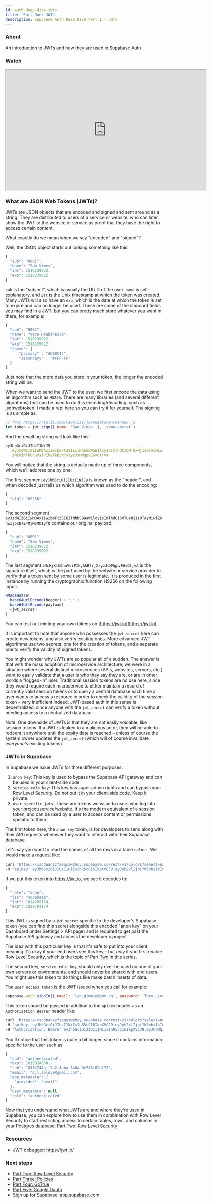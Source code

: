```yaml
---
id: auth-deep-dive-jwts
title: 'Part One: JWTs'
description: Supabase Auth Deep Dive Part 1 - JWTs
---
```


### About

An introduction to JWTs and how they are used in Supabase Auth

### Watch

<iframe className="w-full video-with-border" width="640" height="385" src="https://www.youtube-nocookie.com/embed/v3Exg5YpJvE" frameBorder="1" allow="accelerometer; autoplay; clipboard-write; encrypted-media; gyroscope; picture-in-picture" allowFullScreen></iframe>

### What are JSON Web Tokens (JWTs)?

JWTs are JSON objects that are encoded and signed and sent around as a string. They are distributed to users of a service or website, who can later show the JWT to the website or service as proof that they have the right to access certain content.

What exactly do we mean when we say "encoded" and "signed"?

Well, the JSON object starts out looking something like this:

```js
{
  "sub": "0001",
  "name": "Sam Vimes",
  "iat": 1516239022,
  "exp": 1518239022
}
```

`sub` is the "subject", which is usually the UUID of the user. `name` is self-explanatory, and `iat` is the Unix timestamp at which the token was created. Many JWTs will also have an `exp`, which is the date at which the token is set to expire and can no longer be used. These are some of the standard fields you may find in a JWT, but you can pretty much store whatever you want in there, for example:

```js
{
  "sub": "0002",
  "name": "Věra Hrabánková",
  "iat": 1516239022,
  "exp": 1518239022,
  "theme": {
      "primary" : "#D80C14",
      "secondary" : "#FFFFFF"
  }
}
```

Just note that the more data you store in your token, the longer the encoded string will be.

When we want to send the JWT to the user, we first encode the data using an algorithm such as `HS256`. There are many libraries (and several different algorithms) that can be used to do this encoding/decoding, such as [jsonwebtoken](https://www.npmjs.com/package/jsonwebtoken). I made a repl [here](https://replit.com/@awalias/jsonwebtokens#index.js) so you can try it for yourself. The signing is as simple as:

```js
// from https://replit.com/@awalias/jsonwebtokens#index.js
let token = jwt.sign({ name: 'Sam Vimes' }, 'some-secret')
```

And the resulting string will look like this:

```js
eyJhbGciOiJIUzI1NiJ9
  .eyJzdWIiOiIwMDAxIiwibmFtZSI6IlNhbSBWaW1lcyIsImlhdCI6MTUxNjIzOTAyMiwiZXhwIjoxNTE4MjM5MDIyfQ
  .zMcHjKlkGhuVsiPIkyAkB2rjXzyzJsMMgpvEGvGtjvA
```

You will notice that the string is actually made up of three components, which we'll address one by one:

The first segment `eyJhbGciOiJIUzI1NiJ9` is known as the "header", and when decoded just tells us which algorithm was used to do the encoding:

```js
{
  "alg": "HS256"
}
```

The second segment `eyJzdWIiOiIwMDAxIiwibmFtZSI6IlNhbSBWaW1lcyIsImlhdCI6MTUxNjIzOTAyMiwiZXhwIjoxNTE4MjM5MDIyfQ` contains our original payload:

```js
{
  "sub": "0001",
  "name": "Sam Vimes",
  "iat": 1516239022,
  "exp": 1518239022
}
```

The last segment `zMcHjKlkGhuVsiPIkyAkB2rjXzyzJsMMgpvEGvGtjvA` is the signature itself, which is the part used by the website or service provider to verify that a token sent by some user is legitimate. It is produced in the first instance by running the cryptographic function HS256 on the following input:

```js
HMACSHA256(
  base64UrlEncode(header) + "." +
  base64UrlEncode(payload)
  <jwt_secret>
)
```

You can test out minting your own tokens on [https://jwt.io](https://jwt.io).

It is important to note that anyone who possesses the `jwt_secret` here can create new tokens, and also verify existing ones. More advanced JWT algorithms use two secrets: one for the creation of tokens, and a separate one to verify the validity of signed tokens.

You might wonder why JWTs are so popular all of a sudden. The answer is that with the mass adoption of microservice architecture, we were in a situation where several distinct microservices (APIs, websites, servers, etc.) want to easily validate that a user is who they say they are, or are in other words a "logged-in" user. Traditional session tokens are no use here, since they would require each microservice to either maintain a record of currently valid session tokens or to query a central database each time a user wants to access a resource in order to check the validity of the session token – very inefficient indeed. JWT-based auth in this sense is decentralized, since anyone with the `jwt_secret` can verify a token without needing access to a centralized database.

Note: One downside of JWTs is that they are not easily voidable, like session tokens. If a JWT is leaked to a malicious actor, they will be able to redeem it anywhere until the expiry date is reached – unless of course the system owner updates the `jwt_secret` (which will of course invalidate _everyone's_ existing tokens).

### JWTs in Supabase

In Supabase we issue JWTs for three different purposes:

1. `anon key`: This key is used to bypass the Supabase API gateway and can be used in your client-side code.
2. `service role key`: This key has super admin rights and can bypass your Row Level Security. Do not put it in your client-side code. Keep it private.
3. `user specific jwts`: These are tokens we issue to users who log into your project/service/website. It's the modern equivalent of a session token, and can be used by a user to access content or permissions specific to them.

The first token here, the `anon key` token, is for developers to send along with their API requests whenever they want to interact with their Supabase database.

Let's say you want to read the names of all the rows in a table `colors`. We would make a request like:

```bash
curl 'https://xscduanzzfseqszwzhcy.supabase.co/rest/v1/colors?select=name' \
-H "apikey: eyJhbGciOiJIUzI1NiIsInR5cCI6IkpXVCJ9.eyJyb2xlIjoiYW5vbiIsImlhdCI6MTYxNDIwNTE3NCwiZXhwIjoxOTI5NzgxMTc0fQ.-NBR1WnZyQGpRLdXJfgfpszoZ0EeE6KHatJsDPLIX8c"
```

If we put this token into https://jwt.io, we see it decodes to:

```js
{
  "role": "anon",
  "iss": "supabase",
  "iat": 1614205174,
  "exp": 1929781174
}
```

This JWT is signed by a `jwt_secret` specific to the developer's Supabase token (you can find this secret alongside this encoded "anon key" on your Dashboard under Settings > API page) and is required to get past the Supabase API gateway and access the developer's project.

The idea with this particular key is that it's safe to put into your client, meaning it's okay if your end users see this key – but _only_ if you first enable Row Level Security, which is the topic of [Part Two](/docs/learn/auth-deep-dive/auth-row-level-security) in this series.

The second key, `service role key`, should only ever be used on one of your own servers or environments, and should never be shared with end users. You might use this token to do things like make batch inserts of data.

The `user access token` is the JWT issued when you call for example:

```js
supabase.auth.signIn({ email: 'lao.gimmie@gov.sg', password: 'They_Live_1988!' })
```

This token should be passed in addition to the `apikey` header as an `Authorization Bearer` header like:

```bash
curl 'https://xscduanzzfseqszwzhcy.supabase.co/rest/v1/colors?select=name' \
-H "apikey: eyJhbGciOiJIUzI1NiIsInR5cCI6IkpXVCJ9.eyJyb2xlIjoiYW5vbiIsImlhdCI6MTYxNDIwNTE3NCwiZXhwIjoxOTI5NzgxMTc0fQ.-NBR1WnZyQGpRLdXJfgfpszoZ0EeE6KHatJsDPLIX8c" \
-H "Authorization: Bearer eyJhbGciOiJIUzI1NiIsInR5cCI6IkpXVCJ9.eyJhdWQiOiJhdXRoZW50aWNhdGVkIiwiZXhwIjoxNjE1ODI0Mzg4LCJzdWIiOiIwMzM0NzQ0YS1mMmEyLTRhYmEtOGM4YS02ZTc0OGY2MmExNzIiLCJlbWFpbCI6InNvbWVvbmVAZW1haWwuY29tIiwiYXBwX21ldGFkYXRhIjp7InByb3ZpZGVyIjoiZW1haWwifSwidXNlcl9tZXRhZGF0YSI6bnVsbCwicm9sZSI6ImF1dGhlbnRpY2F0ZWQifQ.I-_oSsJamtinGxniPETBf-ezAUwDW2sY9bJIThvdX9s"
```

You'll notice that this token is quite a bit longer, since it contains information specific to the user such as:

```js
{
  "aud": "authenticated",
  "exp": 1615824388,
  "sub": "0334744a-f2a2-4aba-8c8a-6e748f62a172",
  "email": "d.l.solove@gmail.com",
  "app_metadata": {
    "provider": "email"
  },
  "user_metadata": null,
  "role": "authenticated"
}
```

Now that you understand what JWTs are and where they're used in Supabase, you can explore how to use them in combination with Row Level Security to start restricting access to certain tables, rows, and columns in your Postgres database: [Part Two: Row Level Security](/docs/learn/auth-deep-dive/auth-row-level-security)

### Resources

- JWT debugger: https://jwt.io/

### Next steps

<!-- - Watch [Part One: JWTs](/docs/learn/auth-deep-dive/auth-deep-dive-jwts) -->

- [Part Two: Row Level Security](/docs/learn/auth-deep-dive/auth-row-level-security)
- [Part Three: Policies](/docs/learn/auth-deep-dive/auth-policies)
- [Part Four: GoTrue](/docs/learn/auth-deep-dive/auth-gotrue)
- [Part Five: Google Oauth](/docs/learn/auth-deep-dive/auth-google-oauth)
- Sign up for Supabase: [app.supabase.com](https://app.supabase.com)
